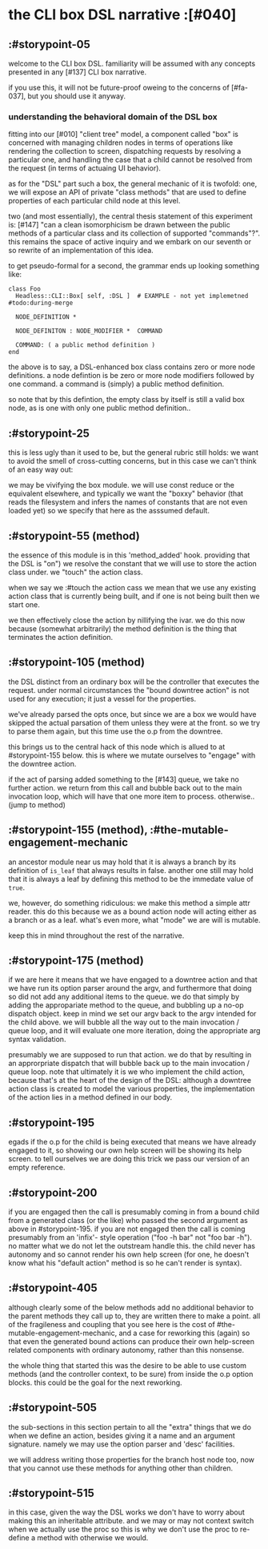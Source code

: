 # the CLI box DSL narrative :[#040]

## :#storypoint-05

welcome to the CLI box DSL. familiarity will be assumed with any concepts
presented in any [#137] CLI box narrative.

if you use this, it will not be future-proof oweing to the concerns of
[#fa-037], but you should use it anyway.


### understanding the behavioral domain of the DSL box

fitting into our [#010] "client tree" model, a component called "box" is
concerned with managing children nodes in terms of operations like rendering
the collection to screen, dispatching requests by resolving a particular one,
and handling the case that a child cannot be resolved from the request (in
terms of actuaing UI behavior).

as for the "DSL" part such a box, the general mechanic of it is twofold: one,
we will expose an API of private "class methods" that are used to define
properties of each particular child node at this level.

two (and most essentially), the central thesis statement of this experiment
is: [#147] "can a clean isomorphicism be drawn between the public methods of
a particular class and its collection of supported "commands"?". this remains
the space of active inquiry and we embark on our seventh or so rewrite of an
implementation of this idea.

to get pseudo-formal for a second, the grammar ends up looking something like:

    class Foo
      Headless::CLI::Box[ self, :DSL ]  # EXAMPLE - not yet implemetned #todo:during-merge

      NODE_DEFINITION *

      NODE_DEFINITON : NODE_MODIFIER *  COMMAND

      COMMAND: ( a public method definition )
    end

the above is to say, a DSL-enhanced box class contains zero or more node
definitions. a node defintion is be zero or more node modifiers followed
by one command. a command is (simply) a public method definition.

so note that by this defintion, the empty class by itself is still a valid
box node, as is one with only one public method definition..



## :#storypoint-25

this is less ugly than it used to be, but the general rubric still holds: we
want to avoid the smell of cross-cutting concerns, but in this case we can't
think of an easy way out:

we may be vivifying the box module. we will use const reduce or the
equivalent elsewhere, and typically we want the "boxxy" behavior (that
reads the filesystem and infers the names of constants that are not even
loaded yet) so we specify that here as the asssumed default.



## :#storypoint-55 (method)

the essence of this module is in this 'method_added' hook. providing that the
DSL is "on") we resolve the constant that we will use to store the action
class under. we "touch" the action class.

when we say we :#touch the action cass we mean that we use any existing action
class that is currently being built, and if one is not being built then we
start one.

we then effectively close the action by nillifying the ivar. we do this now
because (somewhat arbitrarily) the method definition is the thing that
terminates the action definition.



## :#storypoint-105 (method)

the DSL distinct from an ordinary box will be the controller that executes
the request. under normal circumstances the "bound downtree action" is not
used for any execution; it just a vessel for the properties.

we've already parsed the opts once, but since we are a box we would have
skipped the actual parsation of them unless they were at the front. so we
try to parse them again, but this time use the o.p from the downtree.

this brings us to the central hack of this node which is allued to at
#storypoint-155 below. this is where we mutate ourselves to "engage" with
the downtree action.

if the act of parsing added something to the [#143] queue, we take no further
action. we return from this call and bubble back out to the main invocation
loop, which will have that one more item to process. otherwise.. (jump to
method)


## :#storypoint-155 (method), :#the-mutable-engagement-mechanic

an ancestor module near us may hold that it is always a branch by its
definition of `is_leaf` that always results in false. another one still may
hold that it is always a leaf by defining this method to be the immedate
value of `true`.

we, however, do something ridiculous: we make this method a simple attr
reader. this do this because we as a bound action node will acting either as
a branch or as a leaf. what's even more, what "mode" we are will is mutable.

keep this in mind throughout the rest of the narrative.



## :#storypoint-175 (method)

if we are here it means that we have engaged to a downtree action and that
we have run its option parser around the argv, and furthermore that doing so
did not add any additional items to the queue. we do that simply by adding
the appropariate method to the queue, and bubbling up a no-op dispatch object.
keep in mind we set our argv back to the argv intended for the child above.
we will bubble all the way out to the main invocation / queue loop, and it
will evaluate one more iteration, doing the appropriate arg syntax validation.




presumably we are supposed to
run that action. we do that by resulting in an approrpriate dispatch that
will bubble back up to the main invocation / queue loop. note that ultimately
it is we who implement the child action, because that's at the heart of the
design of the DSL: although a downtree action class is created to model the
various properties, the implementation of the action lies in a method defined
in our body.




## :#storypoint-195

egads if the o.p for the child is being executed that means we have already
engaged to it, so showing our own help screen will be showing its help screen.
to tell ourselves we are doing this trick we pass our version of an empty
reference.



## :#storypoint-200

if you are engaged then the call is presumably coming in from a bound child
from a generated class (or the like) who passed the second argument as above
in #storypoint-195. if you are not engaged then the call is coming presumably
from an 'infix'- style operation ("foo -h bar" not "foo bar -h"). no matter
what we do not let the outstream handle this. the child never has autonomy
and so cannot render his own help screen (for one, he doesn't know what his
"default action" method is so he can't render is syntax).



## :#storypoint-405

although clearly some of the below methods add no additional behavior to
the parent methods they call up to, they are written there to make a point.
all of the fragileness and coupling that you see here is the cost of
#the-mutable-engagement-mechanic, and a case for reworking this (again) so
that even the generated bound actions can produce their own help-screen
related components with ordinary autonomy, rather than this nonsense.

the whole thing that started this was the desire to be able to use custom
methods (and the controller context, to be sure) from inside the o.p option
blocks. this could be the goal for the next reworking.



## :#storypoint-505

the sub-sections in this section pertain to all the "extra" things that
we do when we define an action, besides giving it a name and an argument
signature. namely we may use the option parser and 'desc' facilities.

we will address writing those properties for the branch host node too,
now that you cannot use these methods for anything other than children.



## :#storypoint-515

in this case, given the way the DSL works we don't have to worry about making
this an inheritable attribute. and we may or may not context switch when we
actually use the proc so this is why we don't use the proc to re-define a
method with otherwise we would.
